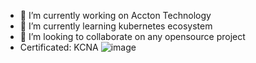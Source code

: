 
- 🔭 I’m currently working on Accton Technology
- 🌱 I’m currently learning kubernetes ecosystem
- 👯 I’m looking to collaborate on any opensource project
- Certificated: KCNA ![image](https://training.linuxfoundation.org/wp-content/uploads/2021/09/KCNA-Logo-100x100.png)


